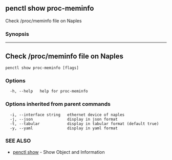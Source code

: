 ## penctl show proc-meminfo

Check /proc/meminfo file on Naples

### Synopsis



------------------------------------
 Check /proc/meminfo file on Naples 
------------------------------------


```
penctl show proc-meminfo [flags]
```

### Options

```
  -h, --help   help for proc-meminfo
```

### Options inherited from parent commands

```
  -i, --interface string   ethernet device of naples
  -j, --json               display in json format
  -t, --tabular            display in tabular format (default true)
  -y, --yaml               display in yaml format
```

### SEE ALSO
* [penctl show](penctl_show.md)	 - Show Object and Information

